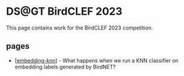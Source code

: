 # DS@GT BirdCLEF 2023

This page contains work for the BirdCLEF 2023 competition.

## pages

- [[embedding-knn](/embedding-knn)] - What happens when we run a KNN classifier on embedding labels generated by BirdNET?
